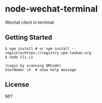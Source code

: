 # node-wechat-terminal
Wechat client in terminal

## Getting Started

    $ npm install # or npm install --registry=https://registry.npm.taobao.org
    $ node cli.js

    (Login by scanning QRCode)
    UserName> \h  # show help message

## License

  MIT
